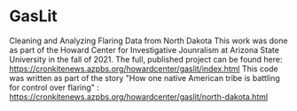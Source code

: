 # GasLit
Cleaning and Analyzing Flaring Data from North Dakota
This work was done as part of the Howard Center for Investigative Jounralism at Arizona State University in the fall of 2021.
The full, published project can be found here: https://cronkitenews.azpbs.org/howardcenter/gaslit/index.html
This code was written as part of the story "How one native American tribe is battling for control over flaring" : https://cronkitenews.azpbs.org/howardcenter/gaslit/north-dakota.html
